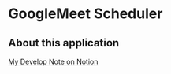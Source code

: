 # GoogleMeet Scheduler


##  About this application

[My Develop Note on Notion](https://www.notion.so/GoogleMeetSchedule-InProgress-8d245e60dc8a48258e256cc40ee184f7)